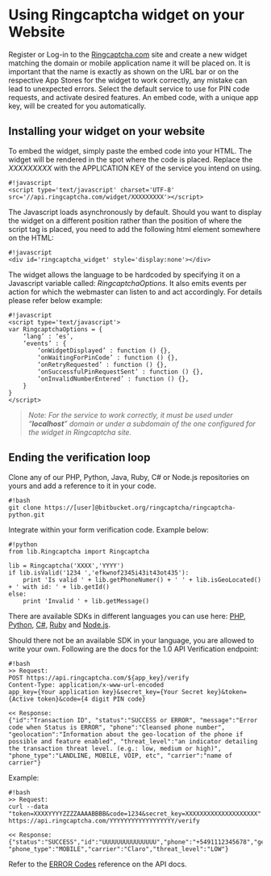 # Using Ringcaptcha widget on your Website

Register or Log-in to the [Ringcaptcha.com](http://ringcaptcha.com) site and create a new widget matching the domain or mobile application name it will be placed on. It is important that the name is exactly as shown on the URL bar or on the respective App Stores for the widget to work correctly, any mistake can lead to unexpected errors. Select the default service to use for PIN code requests, and activate desired features. An embed code, with a unique app key, will be created for you automatically.

## Installing your widget on your website

To embed the widget, simply paste the embed code into your HTML. The widget will be rendered in the spot where the code is placed. Replace the _XXXXXXXXX_ with the APPLICATION KEY of the service you intend on using.

    #!javascript
    <script type='text/javascript' charset='UTF-8' src='//api.ringcaptcha.com/widget/XXXXXXXXX'></script>

The Javascript loads asynchronously by default. Should you want to display the widget on a different position rather than the position of where the script tag is placed, you need to add the following html element somewhere on the HTML:

	#!javascript
    <div id='ringcaptcha_widget' style='display:none'></div> 

The widget allows the language to be hardcoded by specifying it on a Javascript variable called: _RingcaptchaOptions_. It also emits events per action for which the webmaster can listen to and act accordingly. For details please refer below example:

	#!javascript
    <script type='text/javascript'>
	var RingcaptchaOptions = {
		‘lang’ : ‘es’,
		‘events’ : {
			‘onWidgetDisplayed’ : function () {},
			‘onWaitingForPinCode’ : function () {},
			‘onRetryRequested’ : function () {},
			‘onSuccessfulPinRequestSent’ : function () {},
			‘onInvalidNumberEntered’ : function () {},
		}
	}
	</script>


> _Note: For the service to work correctly, it must be used under “**localhost**” domain or under a subdomain of the one configured for the widget in Ringcaptcha site._

## Ending the verification loop

Clone any of our PHP, Python, Java, Ruby, C# or Node.js repositories on yours and add a reference to it in your code.

    #!bash
    git clone https://[user]@bitbucket.org/ringcaptcha/ringcaptcha-python.git

Integrate within your form verification code. Example below:

	#!python
	from lib.Ringcaptcha import Ringcaptcha

	lib = Ringcaptcha('XXXX','YYYY')
	if lib.isValid('1234 ','efkwnof2345i43it43ot435'):
		print 'Is valid ' +	lib.getPhoneNumer() + ' ' + lib.isGeoLocated() + ' with id: ' + lib.getId()
	else:
		print 'Invalid ' + lib.getMessage()

There are available SDKs in different languages you can use here: [PHP](https://bitbucket.org/ringcaptcha/ringcaptcha-php/src), [Python](https://bitbucket.org/ringcaptcha/ringcaptcha-python/src), [C#](https://bitbucket.org/ringcaptcha/ringcaptcha-c#/src), [Ruby](https://bitbucket.org/ringcaptcha/ringcaptcha-ruby/src) and [Node.js](https://bitbucket.org/ringcaptcha/ringcaptcha-nodejs/src). 

Should there not be an available SDK in your language, you are allowed to write your own. Following are the docs for the 1.0 API Verification endpoint:

	#!bash
	>> Request:
	POST https://api.ringcaptcha.com/${app_key}/verify
	Content-Type: application/x-www-url-encoded
	app_key={Your application key}&secret_key={Your Secret key}&token={Active token}&code={4 digit PIN code}

	<< Response:
	{"id":"Transaction ID", "status":"SUCCESS or ERROR", "message":"Error code when Status is ERROR", "phone":"Cleansed phone number", "geolocation":"Information about the geo-location of the phone if possible and feature enabled", "threat_level":"an indicator detailing the transaction threat level. (e.g.: low, medium or high)", "phone_type":"LANDLINE, MOBILE, VOIP, etc", "carrier":"name of carrier"}

Example:

	#!bash
	>> Request:
	curl --data "token=XXXXYYYYZZZZAAAABBBB&code=1234&secret_key=XXXXXXXXXXXXXXXXXXXX" https://api.ringcaptcha.com/YYYYYYYYYYYYYYYYYY/verify

	<< Response:
	{"status":"SUCCESS","id":"UUUUUUUUUUUUUUU","phone":"+5491112345678","geolocation":0, "phone_type":"MOBILE","carrier":"Claro","threat_level":"LOW"}

Refer to the [ERROR Codes](https://bitbucket.org/ringcaptcha/ringcaptcha-docs/src/b8ef094514ac8613a73796407dcb02d17746d588/api?at=master) reference on the API docs.
